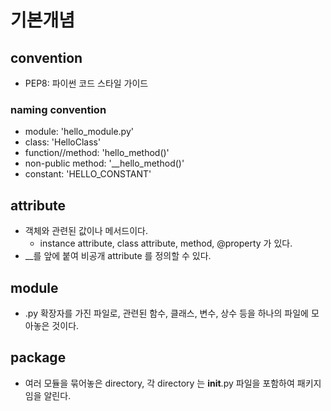 # 기본개념
## convention
- PEP8: 파이썬 코드 스타일 가이드
### naming convention
- module: 'hello_module.py'
- class: 'HelloClass'
- function//method: 'hello_method()'
- non-public method: '__hello_method()'
- constant: 'HELLO_CONSTANT'

## attribute
- 객체와 관련된 값이나 메서드이다.
  - instance attribute, class attribute, method, @property 가 있다.
- __를 앞에 붙여 비공개 attribute 를 정의할 수 있다.

## module
- .py 확장자를 가진 파일로, 관련된 함수, 클래스, 변수, 상수 등을 하나의 파일에 모아놓은 것이다.

## package
- 여러 모듈을 묶어놓은 directory, 각 directory 는 __init__.py 파일을 포함하여 패키지임을 알린다.
